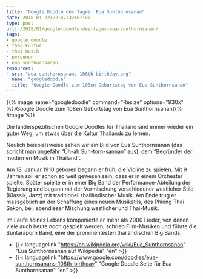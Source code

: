 ```yaml
---
title: "Google Doodle des Tages: Eua Sunthornsanan"
date: 2018-01-22T22:47:32+07:00
type: post
url: /2018/01/google-doodle-des-tages-eua-sunthornsanan/
tags:
- google doodle
- thai kultur
- thai musik
- personen
- eua sunthornsanan
resources:
- src: "eua-sunthornsanans-108th-birthday.png"
  name: "googledoodle"
  title: "Google Doodle zum 108en Geburtstag von Eua Sunthornsanan"
---
```


{{% image name="googledoodle" command="Resize" options="930x" %}}Google Doodle zum 108en Geburtstag von Eua Sunthornsanan{{% /image %}}

Die länderspezifischen Google Doodles für Thailand sind immer wieder ein guter Weg, um etwas über die Kultur Thailands zu lernen.

Neulich beispielsweise sahen wir ein Bild von Eua Sunthornsanan (das spricht man ungefähr “Üh-ah Sun-torn-sannan” aus), dem “Begründer der modernen Musik in Thailand”.

Am 18. Januar 1910 geboren begann er früh, die Violine zu spielen. Mit 9 Jahren soll er schon so weit gewesen sein, dass er in einem Orchester spielte. Später spielte er in einer Big Band der Performance-Abteilung der Regierung und begann mit der Vermischung verschiedener westlicher Stile (Klassik, Jazz) mit traditionell thailändischer Musik. Am Ende trug er massgeblich an der Schaffung eines neuen Musikstils, des Phleng Thai Sakon, bei, ebendieser Mischung westlicher und Thai-Musik.

Im Laufe seines Lebens komponierte er mehr als 2000 Lieder, von denen viele auch heute noch gespielt werden, schrieb Film-Musiken und führte die Suntaraporn Band, eine der prominentesten thailändischen Big Bands.

- {{< languagelink "https://en.wikipedia.org/wiki/Eua_Sunthornsanan" "Eua Sunthornsanan auf Wikipedia" "en" >}}
- {{< languagelink "https://www.google.com/doodles/eua-sunthornsanans-108th-birthday" "Google Doodle Seite für Eua Sunthornsanan" "en" >}}
